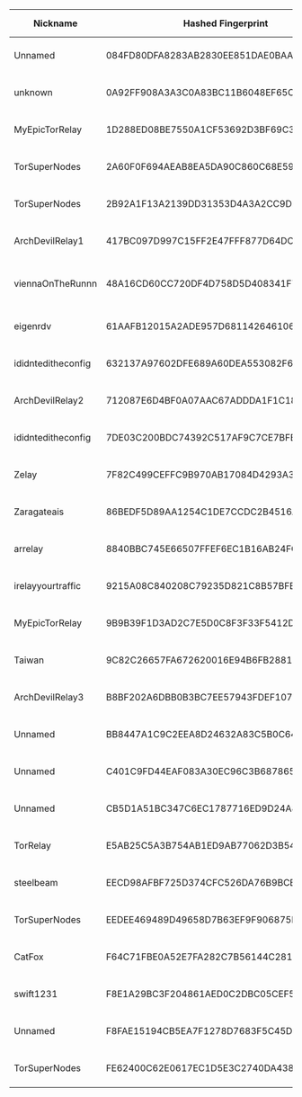 | Nickname |  Hashed Fingerprint	| Or Addresses | Contact | Running | Flags | Last Seen | First Seen | Last Restarted | Advertised Bandwidth | Platform | Version | Version Status | Recommended Version | Verified hostnames | Exit policy |
|---|---|---|---|---|---|---|---|---|---|---|---|---|---|---|---|
|Unnamed | 084FD80DFA8283AB2830EE851DAE0BAA310A67D2 | ["97.75.245.199:9001"] | N/A | true | Running, V2Dir, Valid | 2025-08-01 17:00:00 | 2025-08-01 01:00:00 | 2025-08-01 00:19:32 | 0 | Tor 0.4.8.16 on Linux | 0.4.8.16 | recommended | true | N/A | ["reject *:*"]|
|unknown | 0A92FF908A3A3C0A83BC11B6048EF65CCBB43A09 | ["110.14.164.71:9001"] | root@localhost | true | Running, V2Dir, Valid | 2025-08-01 17:00:00 | 2025-08-01 15:00:00 | 2025-08-01 14:24:53 | 0 | Tor 0.4.8.14 on Linux | 0.4.8.14 | recommended | true | N/A | ["reject *:*"]|
|MyEpicTorRelay | 1D288ED08BE7550A1CF53692D3BF69C32A8CECE5 | ["84.68.106.150:9001"] | admin@myepicserver.net | true | Running, V2Dir, Valid | 2025-08-01 17:00:00 | 2025-08-01 13:00:00 | 2025-08-01 10:53:55 | 0 | Tor 0.4.8.10 on Linux | 0.4.8.10 | recommended | true | N/A | ["reject *:*"]|
|TorSuperNodes | 2A60F0F694AEAB8EA5DA90C860C68E59E43ACD2B | ["45.56.124.127:9001","[2600:3c00::2000:9ff:fea8:3a21]:9050"] | torsupernodes@protonmail.com | true | Running, V2Dir, Valid | 2025-08-01 17:00:00 | 2025-08-01 11:00:00 | 2025-08-01 09:58:30 | 0 | Tor 0.4.8.17 on Linux | 0.4.8.17 | recommended | true | ["45-56-124-127.ip.linodeusercontent.com"] | ["reject *:*"]|
|TorSuperNodes | 2B92A1F13A2139DD31353D4A3A2CC9D693451307 | ["172.232.30.157:9001","[2600:3c06::2000:e9ff:feec:d812]:9050"] | torsupernodes@protonmail.com | true | Running, V2Dir, Valid | 2025-08-01 17:00:00 | 2025-08-01 10:00:00 | 2025-08-01 09:45:07 | 0 | Tor 0.4.8.17 on Linux | 0.4.8.17 | recommended | true | ["172-232-30-157.ip.linodeusercontent.com"] | ["reject *:*"]|
|ArchDevilRelay1 | 417BC097D997C15FF2E47FFF877D64DCB2D3E016 | ["45.83.22.150:4140"] | notHave@example.com | true | Running, V2Dir, Valid | 2025-08-01 17:00:00 | 2025-08-01 11:00:00 | 2025-08-01 10:10:44 | 0 | Tor 0.4.8.17 on Linux | 0.4.8.17 | recommended | true | N/A | ["reject *:*"]|
|viennaOnTheRunnn | 48A16CD60CC720DF4D758D5D408341F7F8A366DA | ["81.169.186.16:29003","[2a01:238:429c:9600:40e6:e961:9cf7:31d1]:29003"] | Mi Gibtsdonet <nobody AT example dot com> | true | Fast, Running, V2Dir, Valid | 2025-08-01 17:00:00 | 2025-08-01 03:00:00 | 2025-08-01 02:31:06 | 17055744 | Tor 0.4.8.12 on Linux | 0.4.8.12 | recommended | true | ["h2920043.stratoserver.net"] | ["reject *:*"]|
|eigenrdv | 61AAFB12015A2ADE957D681142646106E44BB2AD | ["185.216.68.82:9001"] | N/A | true | Running, V2Dir, Valid | 2025-08-01 17:00:00 | 2025-08-01 02:00:00 | 2025-08-01 01:07:21 | 0 | Tor 0.4.8.10 on Linux | 0.4.8.10 | recommended | true | N/A | ["reject *:*"]|
|ididnteditheconfig | 632137A97602DFE689A60DEA553082F6394249B0 | ["171.22.172.65:443"] | Random Person nobody@tor.org | false | Running, V2Dir, Valid | 2025-08-01 00:00:00 | 2025-08-01 00:00:00 | 2025-07-31 23:42:29 | 0 | Tor 0.4.8.14 on Linux | 0.4.8.14 | recommended | true | N/A | ["reject *:*"]|
|ArchDevilRelay2 | 712087E6D4BF0A07AAC67ADDDA1F1C18EAE51C7E | ["103.35.188.129:4140"] | notHave@example.com | true | Running, V2Dir, Valid | 2025-08-01 17:00:00 | 2025-08-01 11:00:00 | 2025-08-01 10:12:18 | 0 | Tor 0.4.8.17 on Linux | 0.4.8.17 | recommended | true | N/A | ["reject *:*"]|
|ididnteditheconfig | 7DE03C200BDC74392C517AF9C7CE7BFE0504FF10 | ["77.246.111.56:9000"] | Random Person <nobody AT example dot com> | true | Running, V2Dir, Valid | 2025-08-01 17:00:00 | 2025-08-01 10:00:00 | 2025-08-01 07:52:04 | 0 | Tor 0.4.8.17 on Linux | 0.4.8.17 | recommended | true | ["box.balzovskiy.ru"] | ["reject *:*"]|
|Zelay | 7F82C499CEFFC9B970AB17084D4293A31C9CFFAF | ["81.187.192.71:443","[2001:8b0:bb47::71]:443"] | hello@world.com | true | Running, V2Dir, Valid | 2025-08-01 17:00:00 | 2025-08-01 01:00:00 | 2025-07-31 23:56:48 | 0 | Tor 0.4.8.17 on Linux | 0.4.8.17 | recommended | true | N/A | ["reject *:*"]|
|Zaragateais | 86BEDF5D89AA1254C1DE7CCDC2B4516A9C4BF699 | ["84.249.202.58:9001"] | zaragateais@proton.me | true | Running, V2Dir, Valid | 2025-08-01 17:00:00 | 2025-08-01 04:00:00 | 2025-08-01 15:16:28 | 0 | Tor 0.4.8.10 on Linux | 0.4.8.10 | recommended | true | ["dsl-lprbng12-54f9ca-58.dhcp.inet.fi"] | ["reject *:*"]|
|arrelay | 8840BBC745E66507FFEF6EC1B16AB24FC5ADE36E | ["180.181.201.162:9001"] | N/A | true | Running, V2Dir, Valid | 2025-08-01 17:00:00 | 2025-08-01 06:00:00 | 2025-08-01 04:59:56 | 671812 | Tor 0.4.8.17 on Linux | 0.4.8.17 | recommended | true | N/A | ["reject *:*"]|
|irelayyourtraffic | 9215A08C840208C79235D821C8B57BFB33245945 | ["38.45.67.186:9001"] | ali@ireadyouremails.com | true | Running, V2Dir, Valid | 2025-08-01 17:00:00 | 2025-08-01 07:00:00 | 2025-08-01 06:17:38 | 0 | Tor 0.4.8.17 on Linux | 0.4.8.17 | recommended | true | N/A | ["reject *:*"]|
|MyEpicTorRelay | 9B9B39F1D3AD2C7E5D0C8F3F33F5412DDB3B7D2C | ["84.68.106.150:9001"] | admin@myepicserver.net | false | Running, V2Dir, Valid | 2025-08-01 11:00:00 | 2025-08-01 11:00:00 | 2025-08-01 10:49:39 | 0 | Tor 0.4.8.10 on Linux | 0.4.8.10 | recommended | true | N/A | ["reject *:*"]|
|Taiwan | 9C82C26657FA672620016E94B6FB288103653165 | ["146.59.153.47:9001","[2001:41d0:304:200::7e64]:9001"] | your_email@example.com | true | Running, V2Dir, Valid | 2025-08-01 17:00:00 | 2025-08-01 14:00:00 | 2025-08-01 15:24:41 | 0 | Tor 0.4.8.10 on Linux | 0.4.8.10 | recommended | true | ["vps-08217002.vps.ovh.net"] | ["reject *:*"]|
|ArchDevilRelay3 | B8BF202A6DBB0B3BC7EE57943FDEF107F310A956 | ["45.12.145.95:4140"] | notHave@example.com | true | Running, V2Dir, Valid | 2025-08-01 17:00:00 | 2025-08-01 14:00:00 | 2025-08-01 13:31:01 | 0 | Tor 0.4.8.17 on Linux | 0.4.8.17 | recommended | true | N/A | ["reject *:*"]|
|Unnamed | BB8447A1C9C2EEA8D24632A83C5B0C6442F8DDD9 | ["88.218.206.133:21440","[2a09:b280:fe00:34:12aa:9132:dc9e:ea0c]:21440"] | N/A | false | Running, V2Dir, Valid | 2025-08-01 15:00:00 | 2025-08-01 15:00:00 | 2025-08-01 14:09:37 | 0 | Tor 0.4.8.17 on Linux | 0.4.8.17 | recommended | true | ["88.218.206.133.hosted-by.skhron.com.ua"] | ["reject *:*"]|
|Unnamed | C401C9FD44EAF083A30EC96C3B687865E27106FD | ["51.38.62.199:9001"] | N/A | true | Running, V2Dir, Valid | 2025-08-01 17:00:00 | 2025-08-01 15:00:00 | 2025-08-01 14:39:45 | 0 | Tor 0.4.8.4 on Linux | 0.4.8.4 | recommended | true | ["ns3142338.ip-51-38-62.eu"] | ["reject *:*"]|
|Unnamed | CB5D1A51BC347C6EC1787716ED9D24A8517AD73A | ["51.15.160.18:9001"] | N/A | true | Running, V2Dir, Valid | 2025-08-01 17:00:00 | 2025-08-01 09:00:00 | 2025-08-01 08:43:25 | 0 | Tor 0.4.8.4 on Linux | 0.4.8.4 | recommended | true | ["51-15-160-18.rev.poneytelecom.eu"] | ["reject *:*"]|
|TorRelay | E5AB25C5A3B754AB1ED9AB77062D3B5494ED0BA3 | ["141.147.0.177:9001"] | rdg7cy8syhdqv4@gmail.com | true | Running, V2Dir, Valid | 2025-08-01 17:00:00 | 2025-08-01 06:00:00 | 2025-08-01 05:46:22 | 0 | Tor 0.4.8.17 on Linux | 0.4.8.17 | recommended | true | N/A | ["reject *:*"]|
|steelbeam | EECD98AFBF725D374CFC526DA76B9BCB6D987378 | ["94.246.243.151:9001"] | steelbeamrelay@proton.me | true | Running, V2Dir, Valid | 2025-08-01 17:00:00 | 2025-08-01 17:00:00 | 2025-08-01 16:03:23 | 0 | Tor 0.4.8.17 on Linux | 0.4.8.17 | recommended | true | ["94-246-243-151.ip.elisa.ee"] | ["reject *:*"]|
|TorSuperNodes | EEDEE469489D49658D7B63EF9F906875FF115D4F | ["172.104.57.51:9001","[2400:8901::2000:abff:fe2d:ba3e]:9050"] | torsupernodes@protonmail.com | true | Running, V2Dir, Valid | 2025-08-01 17:00:00 | 2025-08-01 01:00:00 | 2025-08-01 08:56:18 | 0 | Tor 0.4.8.17 on Linux | 0.4.8.17 | recommended | true | ["172-104-57-51.ip.linodeusercontent.com"] | ["reject *:*"]|
|CatFox | F64C71FBE0A52E7FA282C7B56144C281E90D0E07 | ["94.131.104.135:9001"] | CatFoxLV@protonmail.com | true | Running, Valid | 2025-08-01 17:00:00 | 2025-08-01 03:00:00 | 2025-08-01 02:14:36 | 0 | Tor 0.4.8.17 on Linux | 0.4.8.17 | recommended | true | N/A | ["reject *:*"]|
|swift1231 | F8E1A29BC3F204861AED0C2DBC05CEF5E0B96CF8 | ["171.22.172.65:443"] | Random Person nobody@tor.org | true | Running, V2Dir, Valid | 2025-08-01 17:00:00 | 2025-08-01 01:00:00 | 2025-08-01 12:40:15 | 0 | Tor 0.4.8.14 on Linux | 0.4.8.14 | recommended | true | N/A | ["reject *:*"]|
|Unnamed | F8FAE15194CB5EA7F1278D7683F5C45DD5101BB2 | ["90.110.97.68:443"] | N/A | true | Running, V2Dir, Valid | 2025-08-01 17:00:00 | 2025-08-01 17:00:00 | 2025-08-01 16:00:02 | 0 | Tor 0.4.8.14 on Linux | 0.4.8.14 | recommended | true | ["lfbn-lil-1-1534-68.w90-110.abo.wanadoo.fr"] | ["reject *:*"]|
|TorSuperNodes | FE62400C62E0617EC1D5E3C2740DA438E3CAED34 | ["172.233.27.245:9001","[2600:3c0d::2000:d3ff:fe27:99a0]:9050"] | torsupernodes@protonmail.com | true | Running, V2Dir, Valid | 2025-08-01 17:00:00 | 2025-08-01 02:00:00 | 2025-08-01 09:04:58 | 0 | Tor 0.4.8.17 on Linux | 0.4.8.17 | recommended | true | ["172-233-27-245.ip.linodeusercontent.com"] | ["reject *:*"]|
